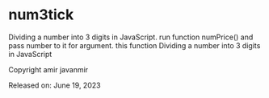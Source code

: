 # num3tick
Dividing a number into 3 digits in JavaScript.
run function numPrice() and pass number to it for argument.
this function Dividing a number into 3 digits in JavaScript

Copyright amir javanmir

Released on: June 19, 2023
